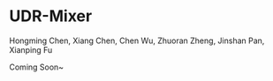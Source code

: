 # UDR-Mixer

Hongming Chen, Xiang Chen, Chen Wu, Zhuoran Zheng, Jinshan Pan, Xianping Fu

Coming Soon~
